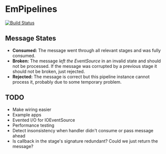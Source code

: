 # EmPipelines
[![Build Status](https://secure.travis-ci.org/soundcloud/empipelines.png?branch=message_validity)](http://travis-ci.org/soundcloud/empipelines?branch=message_validity)

## Message States

* **Consumed:** The message went through all relevant stages and was
fully consumed.
* **Broken:** The message *left the EventSource* in an invalid
state and should not be processed. If the message was corrupted by a
previous stage it should not be broken, just rejected.
* **Rejected:** The message is correct but this pipeline instance
cannot process it, probably due to some temporary problem.

## TODO
* Make wiring easier
* Example apps
* Evented I/O for IOEventSource
* Performance testing
* Detect insonsistency when handler didn't consume or pass message ahead
* Is callback in the stage's signature redundant? Could we just return
the message?
